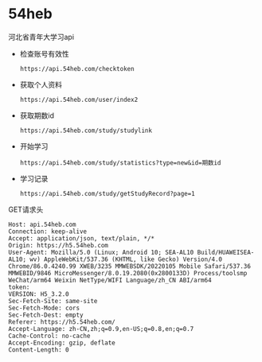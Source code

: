 # 54heb
河北省青年大学习api


* 检查账号有效性

      https://api.54heb.com/checktoken

* 获取个人资料

      https://api.54heb.com/user/index2

* 获取期数id

      https://api.54heb.com/study/studylink

* 开始学习

      https://api.54heb.com/study/statistics?type=new&id=期数id

* 学习记录

      https://api.54heb.com/study/getStudyRecord?page=1

GET请求头  

    Host: api.54heb.com  
    Connection: keep-alive  
    Accept: application/json, text/plain, */*  
    Origin: https://h5.54heb.com 
    User-Agent: Mozilla/5.0 (Linux; Android 10; SEA-AL10 Build/HUAWEISEA-AL10; wv) AppleWebKit/537.36 (KHTML, like Gecko) Version/4.0 Chrome/86.0.4240.99 XWEB/3235 MMWEBSDK/20220105 Mobile Safari/537.36 MMWEBID/9846 MicroMessenger/8.0.19.2080(0x2800133D) Process/toolsmp WeChat/arm64 Weixin NetType/WIFI Language/zh_CN ABI/arm64  
    token:   
    VERSION: H5_3.2.0  
    Sec-Fetch-Site: same-site 
    Sec-Fetch-Mode: cors  
    Sec-Fetch-Dest: empty  
    Referer: https://h5.54heb.com/  
    Accept-Language: zh-CN,zh;q=0.9,en-US;q=0.8,en;q=0.7  
    Cache-Control: no-cache  
    Accept-Encoding: gzip, deflate  
    Content-Length: 0  
